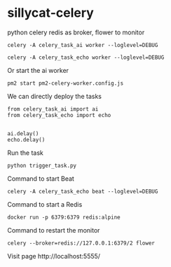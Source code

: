 # sillycat-celery
python  celery redis as broker, flower to monitor

```
celery -A celery_task_ai worker --loglevel=DEBUG

celery -A celery_task_echo worker --loglevel=DEBUG
```

Or start the ai worker
```
pm2 start pm2-celery-worker.config.js 
```

We can directly deploy the tasks

```
from celery_task_ai import ai
from celery_task_echo import echo


ai.delay()
echo.delay()
```

Run the task
```
python trigger_task.py
```

Command to start Beat

```
celery -A celery_task_echo beat --loglevel=DEBUG
```

Command to start a Redis
```
docker run -p 6379:6379 redis:alpine
```

Command to restart the monitor
```
celery --broker=redis://127.0.0.1:6379/2 flower  
```

Visit page
http://localhost:5555/
